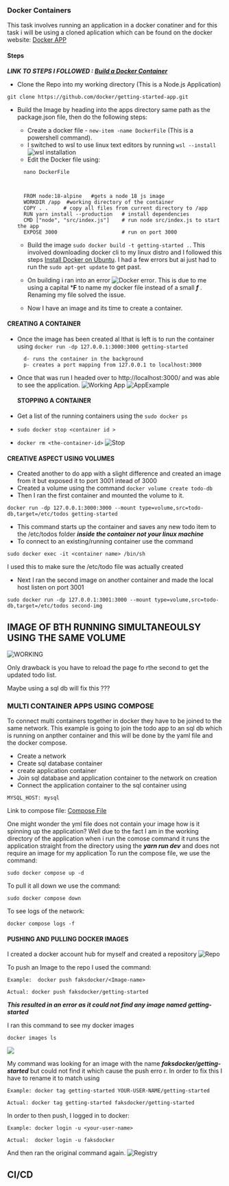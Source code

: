 ### Docker Containers 

This task involves running an application in a docker conatiner and for this task i will be using a cloned aplication which can be found on the docker website:
[Docker APP](https://github.com/docker/getting-started-app/tree/main)


#### Steps

***LINK TO STEPS I FOLLOWED : [Build a Docker Container](https://docs.docker.com/get-started/02_our_app/)***
 - Clone the Repo into my working directory (This is a Node.js Application)
 ```
 git clone https://github.com/docker/getting-started-app.git
 ```

 - Build the Image by heading into the apps directory same path as the package.json file, then do the following steps:
    - Create a docker file - ```new-item -name DockerFile``` (This is a powershell command). 
    - I switched to wsl to use linux text editors by running ```wsl --install``` ![wsl installation](./Assets/wsl.png)
    - Edit the Docker file using:
    ```
      nano DockerFile

    

      FROM node:18-alpine   #gets a node 18 js image
      WORKDIR /app  #working directory of the container
      COPY . .     # copy all files from current directory to /app
      RUN yarn install --production   # install dependencies
      CMD ["node", "src/index.js"]    # run node src/index.js to start the app
      EXPOSE 3000                     # run on port 3000
    ``` 

    - Build the image ```sudo docker build -t getting-started .```. This involved downloading docker cli to my linux distro and I followed this steps [Install Docker on Ubuntu](https://docs.docker.com/desktop/install/ubuntu/). I had a few errors but ai just had to run the ```sudo apt-get update``` to get past.

    - On building i ran into an error ![Docker error](./Assets/docker.png). This is due to me using a capital ***F** to name my docker file instead of a small ***f*** . Renaming my file solved the issue.
    - Now I have an image and its time to create a container.


#### CREATING A CONTAINER 

 - Once the image has been created al lthat is left is to run the container using ```docker run -dp 127.0.0.1:3000:3000 getting-started```
 
         d- runs the container in the background
         p- creates a port mapping from 127.0.0.1 to localhost:3000 
- Once that was run I headed over to http://localhost:3000/ and was able to see the application.
![Working App](./Assets/WorkingApp.png)
![AppExample](./Assets/Examples.png)


   #### STOPPING A CONTAINER 
 - Get a list of the running containers using the ```sudo docker ps ```
 - ```sudo docker stop <container id >```
 - ```docker rm <the-container-id>```
 ![Stop](./Assets/stopDocker.png)



 #### CREATIVE ASPECT USING VOLUMES

  - Created another to do app with a slight difference and created an image from it but exposed it to port 3001 intead of 3000
  -  Created a volume using the command ```docker volume create todo-db```
  - Then I ran the first container and mounted the volume to it.
  ```
  docker run -dp 127.0.0.1:3000:3000 --mount type=volume,src=todo-db,target=/etc/todos getting-started
  ```
  - This command starts up the container and saves any new todo item to the /etc/todos folder ***inside the container not your linux machine***
  - To connect to an existing/running container use the command 
  ```
  sudo docker exec -it <container name> /bin/sh
  ```
  I used this to make sure the /etc/todo file was actually created 
  - Next I ran the second image on another container and made the local host listen on port 3001
  ```
  sudo docker run -dp 127.0.0.1:3001:3000 --mount type=volume,src=todo-db,target=/etc/todos second-img
  ``` 

  ## IMAGE OF BTH RUNNING SIMULTANEOULSY USING THE SAME VOLUME  
  ![WORKING](./Assets/SIMULapp.png)

  Only drawback is you have to reload the page fo rthe second to get the updated todo list.

   Maybe using a sql db will fix this ???

  ### MULTI CONTAINER APPS USING COMPOSE
  To connect multi containers together in docker they have to be joined to the same network. This example is going to join the todo app to an sql db which is running on anpther container and this will be done by the yaml file and the docker compose.

  - Create a network
  - Create sql database container
  - create application container
  - Join sql database and application container to the network on creation 
  - Connect the application container to the sql container using
  ```
  MYSQL_HOST: mysql
  ```

  Link to compose file: [Compose File](./getting-started-app//compose.yml)

   One might wonder the yml file does not contain your image how is it spinning up the application? Well due to the fact I am in the working directory of the application when i run the comose command it runs the application straight from the directory using the ***yarn run dev*** and does not require an image for my application
  To run the compose file, we use the command: 
  ```
  sudo docker compose up -d
  ```

  To pull it all down we use the command: 
  ```
  sudo docker compose down
  ```

  To see logs of the network:
  ```
  docker compose logs -f
  ```


  #### PUSHING AND PULLING DOCKER IMAGES
  I created a docker account hub for myself and created a repository
  ![Repo](./Assets/repo.png) 

  To push an Image to the repo I used the command:
  ```
 Example:  docker push faksdocker/<Image-name>

 Actual: docker push faksdocker/getting-started
  ```

  ***This resulted in an error as it could not find any image named getting-started***

  I ran this command to see my docker images 
  ```
  docker images ls 
  ```

  ![](./Assets/images.png)

  My command was looking for an image with the name ***faksdocker/getting-started*** but could not find it which cause the push erro r. In order to fix this I have to rename it to match using 

  ```
  Example: docker tag getting-started YOUR-USER-NAME/getting-started

  Actual: docker tag getting-started faksdocker/getting-started
  ```

   In order to then push, I logged in to docker:
   ```
   Example: docker login -u <your-user-name>

   Actual:  docker login -u faksdocker
   ```
  

  And then ran the original command again.
![Registry](./Assets/Registry.png)


## CI/CD 